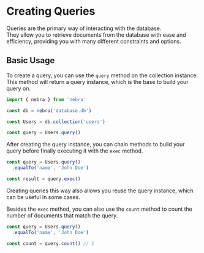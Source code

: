 
# Creating Queries

Queries are the primary way of interacting with the database. \
They allow you to retrieve documents from the database with ease and efficiency, providing you with many different constraints and options.

## Basic Usage

To create a query, you can use the `query` method on the collection instance. \
This method will return a query instance, which is the base to build your query on.

```ts
import { nebra } from 'nebra'

const db = nebra('database.db')

const Users = db.collection('users')

const query = Users.query()
```
After creating the query instance, you can chain methods to build your query before finally executing it with the `exec` method.

```ts
const query = Users.query()
  .equalTo('name', 'John Doe')

const result = query.exec()
```
Creating queries this way also allows you reuse the query instance, which can be useful in some cases.

Besides the `exec` method, you can also use the `count` method to count the number of documents that match the query.

```ts
const query = Users.query()
  .equalTo('name', 'John Doe')

const count = query.count() // 1
```
